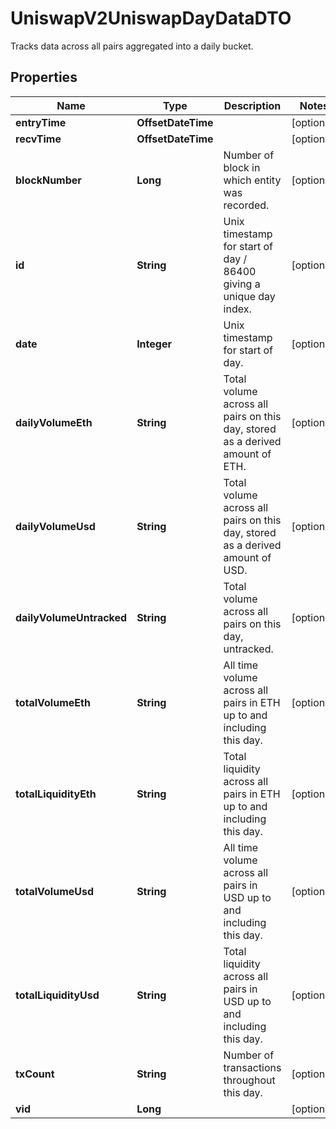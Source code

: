 

# UniswapV2UniswapDayDataDTO

Tracks data across all pairs aggregated into a daily bucket.

## Properties

| Name | Type | Description | Notes |
|------------ | ------------- | ------------- | -------------|
|**entryTime** | **OffsetDateTime** |  |  [optional] |
|**recvTime** | **OffsetDateTime** |  |  [optional] |
|**blockNumber** | **Long** | Number of block in which entity was recorded. |  [optional] |
|**id** | **String** | Unix timestamp for start of day / 86400 giving a unique day index. |  [optional] |
|**date** | **Integer** | Unix timestamp for start of day. |  [optional] |
|**dailyVolumeEth** | **String** | Total volume across all pairs on this day, stored as a derived amount of ETH. |  [optional] |
|**dailyVolumeUsd** | **String** | Total volume across all pairs on this day, stored as a derived amount of USD. |  [optional] |
|**dailyVolumeUntracked** | **String** | Total volume across all pairs on this day, untracked. |  [optional] |
|**totalVolumeEth** | **String** | All time volume across all pairs in ETH up to and including this day. |  [optional] |
|**totalLiquidityEth** | **String** | Total liquidity across all pairs in ETH up to and including this day. |  [optional] |
|**totalVolumeUsd** | **String** | All time volume across all pairs in USD up to and including this day. |  [optional] |
|**totalLiquidityUsd** | **String** | Total liquidity across all pairs in USD up to and including this day. |  [optional] |
|**txCount** | **String** | Number of transactions throughout this day. |  [optional] |
|**vid** | **Long** |  |  [optional] |



